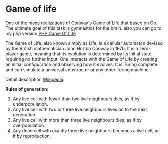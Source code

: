 # Game of life
One of the many realizations of Conway's Game of Life that based on Go. The ultimate goal of this task is gymnastics for the brain.
also you can go to my php version [PHP Game Of Life](https://github.com/alex-storozhenko/game-of-life)

The Game of Life, also known simply as Life, is a cellular automaton devised by the British mathematician John Horton Conway in 1970. It is a zero-player game, meaning that its evolution is determined by its initial state, requiring no further input. One interacts with the Game of Life by creating an initial configuration and observing how it evolves. It is Turing complete and can simulate a universal constructor or any other Turing machine.

Detail description [Wikipedia](https://en.wikipedia.org/wiki/Conway%27s_Game_of_Life).

__Rules of generation__:
 1. Any live cell with fewer than two live neighbours dies, as if by underpopulation.
 2. Any live cell with two or three live neighbours lives on to the next generation.
 3. Any live cell with more than three live neighbours dies, as if by overpopulation.
 4. Any dead cell with exactly three live neighbours becomes a live cell, as if by reproduction.
